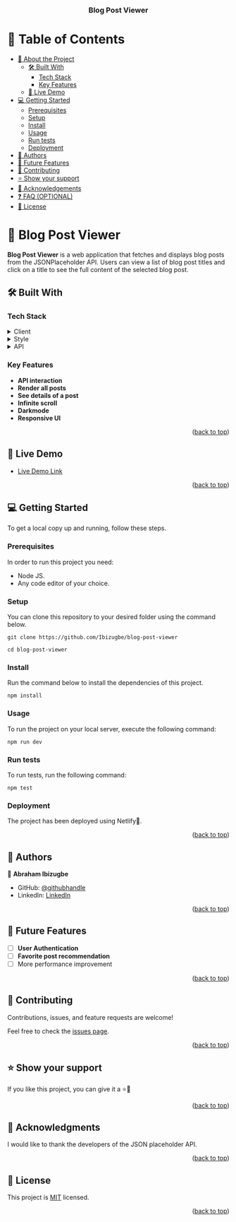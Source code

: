 <a name="readme-top"></a>

<!--
!!! IMPORTANT !!!
This README is an example of how you could professionally present your codebase. 
Writing documentation is a crucial part of your work as a professional software developer and cannot be ignored. 

You should modify this file to match your project and remove sections that don't apply.

REQUIRED SECTIONS:
- Table of Contents
- About the Project
  - Built With
  - Live Demo
- Getting Started
- Authors
- Future Features
- Contributing
- Show your support
- Acknowledgements
- License

OPTIONAL SECTIONS:
- FAQ

After you're finished please remove all the comments and instructions!

For more information on the importance of a professional README for your repositories: https://github.com/microverseinc/curriculum-transversal-skills/blob/main/documentation/articles/readme_best_practices.md
-->

<div align="center">
  <!-- You are encouraged to replace this logo with your own! Otherwise you can also remove it. -->
  <br/>

  <h3><b>Blog Post Viewer</b></h3>

</div>

<!-- TABLE OF CONTENTS -->

# 📗 Table of Contents

- [📖 About the Project](#about-project)
  - [🛠 Built With](#built-with)
    - [Tech Stack](#tech-stack)
    - [Key Features](#key-features)
  - [🚀 Live Demo](#live-demo)
- [💻 Getting Started](#getting-started)
  - [Prerequisites](#prerequisites)
  - [Setup](#setup)
  - [Install](#install)
  - [Usage](#usage)
  - [Run tests](#run-tests)
  - [Deployment](#deployment)
- [👥 Authors](#authors)
- [🔭 Future Features](#future-features)
- [🤝 Contributing](#contributing)
- [⭐️ Show your support](#support)
- [🙏 Acknowledgements](#acknowledgements)
- [❓ FAQ (OPTIONAL)](#faq)
- [📝 License](#license)

<!-- PROJECT DESCRIPTION -->

# 📖 Blog Post Viewer <a name="about-project"></a>

**Blog Post Viewer** is  a web application that fetches and displays blog posts from the JSONPlaceholder API. Users can view a list of blog post titles and click on a title to see the full content of the selected blog post.

## 🛠 Built With <a name="built-with"></a>

### Tech Stack <a name="tech-stack"></a>

<details>
  <summary>Client</summary>
  <ul>
    <li><a href="https://reactjs.org/">React.js</a></li>
  </ul>

</details>

<details>
  <summary>Style</summary>
  <ul>
    <li><a href="https://tailwindcss.com/">TailwindCSS</a></li>
  </ul>
  <ul>
    <li><a href="https://tailwindcss.com/](https://ui.aceternity.com/">AceternityUI</a></li>
  </ul>
</details>

<details>
<summary>API</summary>
  <ul>
    <li><a href="https://jsonplaceholder.typicode.com/posts/[id]">JSON placeholder</a></li>
  </ul>
</details>

<!-- Features -->

### Key Features <a name="key-features"></a>

- **API interaction**
- **Render all posts**
- **See details of a post**
- **Infinite scroll**
- **Darkmode**
- **Responsive UI**

<p align="right">(<a href="#readme-top">back to top</a>)</p>

<!-- LIVE DEMO -->

## 🚀 Live Demo <a name="live-demo"></a>

- [Live Demo Link](https://dev--blog-post-viewer01.netlify.app/)

<p align="right">(<a href="#readme-top">back to top</a>)</p>

<!-- GETTING STARTED -->

## 💻 Getting Started <a name="getting-started"></a>

To get a local copy up and running, follow these steps.

### Prerequisites

In order to run this project you need:

- Node JS.
- Any code editor of your choice.

<!--
Example command:

```sh
 npm install
```
 -->

### Setup

You can clone this repository to your desired folder using the command below.

```
git clone https://github.com/Ibizugbe/blog-post-viewer

cd blog-post-viewer
```

<!--
Example commands:

```sh
  cd my-folder
  git clone git@github.com:ibizugbe/blog-post-viewer.git
```
--->

### Install

Run the command below to install the dependencies of this project.
```
npm install
```

<!--
Example command:

```sh
  cd blog-post-viewer
  npm install
```
--->

### Usage

To run the project on your local server, execute the following command:

```
npm run dev
```

<!--
Example command:

```sh
  npm run dev
```
--->

### Run tests

To run tests, run the following command:

```
npm test
```

<!--
Example command:

```sh
  npm test
```
--->

### Deployment

The project has been deployed using Netlify👾.

<!--
Example:

```sh

```
 -->

<p align="right">(<a href="#readme-top">back to top</a>)</p>

<!-- AUTHORS -->

## 👥 Authors <a name="authors"></a>

👤 **Abraham Ibizugbe**

- GitHub: [@githubhandle](https://github.com/ibizugbe)
- LinkedIn: [LinkedIn](https://linkedin.com/in/abrahamibizugbe)


<p align="right">(<a href="#readme-top">back to top</a>)</p>

<!-- FUTURE FEATURES -->

## 🔭 Future Features <a name="future-features"></a>

- [ ] **User Authentication**
- [ ] **Favorite post recommendation**
- [ ] More performance improvement

<p align="right">(<a href="#readme-top">back to top</a>)</p>

<!-- CONTRIBUTING -->

## 🤝 Contributing <a name="contributing"></a>

Contributions, issues, and feature requests are welcome!

Feel free to check the [issues page](../../issues/).

<p align="right">(<a href="#readme-top">back to top</a>)</p>

<!-- SUPPORT -->

## ⭐️ Show your support <a name="support"></a>

If you like this project, you can give it a ⭐️💫

<p align="right">(<a href="#readme-top">back to top</a>)</p>

<!-- ACKNOWLEDGEMENTS -->

## 🙏 Acknowledgments <a name="acknowledgements"></a>

I would like to thank the developers of the JSON placeholder API.

<p align="right">(<a href="#readme-top">back to top</a>)</p>


<!-- LICENSE -->

## 📝 License <a name="license"></a>

This project is [MIT](./MIT.md) licensed.

<p align="right">(<a href="#readme-top">back to top</a>)</p>
